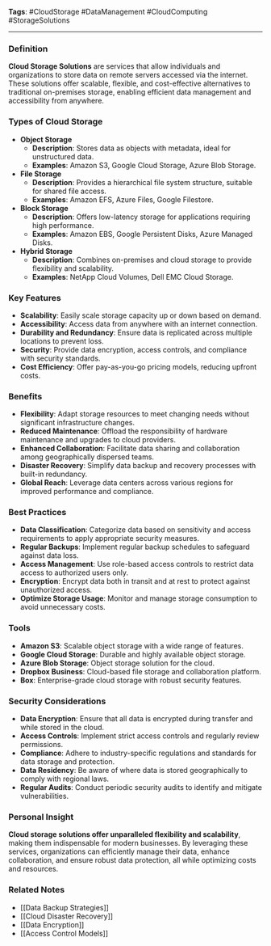 **Tags**: #CloudStorage #DataManagement #CloudComputing #StorageSolutions

---

### Definition

**Cloud Storage Solutions** are services that allow individuals and organizations to store data on remote servers accessed via the internet. These solutions offer scalable, flexible, and cost-effective alternatives to traditional on-premises storage, enabling efficient data management and accessibility from anywhere.

### Types of Cloud Storage

- **Object Storage**
    - **Description**: Stores data as objects with metadata, ideal for unstructured data.
    - **Examples**: Amazon S3, Google Cloud Storage, Azure Blob Storage.
- **File Storage**
    - **Description**: Provides a hierarchical file system structure, suitable for shared file access.
    - **Examples**: Amazon EFS, Azure Files, Google Filestore.
- **Block Storage**
    - **Description**: Offers low-latency storage for applications requiring high performance.
    - **Examples**: Amazon EBS, Google Persistent Disks, Azure Managed Disks.
- **Hybrid Storage**
    - **Description**: Combines on-premises and cloud storage to provide flexibility and scalability.
    - **Examples**: NetApp Cloud Volumes, Dell EMC Cloud Storage.

### Key Features

- **Scalability**: Easily scale storage capacity up or down based on demand.
- **Accessibility**: Access data from anywhere with an internet connection.
- **Durability and Redundancy**: Ensure data is replicated across multiple locations to prevent loss.
- **Security**: Provide data encryption, access controls, and compliance with security standards.
- **Cost Efficiency**: Offer pay-as-you-go pricing models, reducing upfront costs.

### Benefits

- **Flexibility**: Adapt storage resources to meet changing needs without significant infrastructure changes.
- **Reduced Maintenance**: Offload the responsibility of hardware maintenance and upgrades to cloud providers.
- **Enhanced Collaboration**: Facilitate data sharing and collaboration among geographically dispersed teams.
- **Disaster Recovery**: Simplify data backup and recovery processes with built-in redundancy.
- **Global Reach**: Leverage data centers across various regions for improved performance and compliance.

### Best Practices

- **Data Classification**: Categorize data based on sensitivity and access requirements to apply appropriate security measures.
- **Regular Backups**: Implement regular backup schedules to safeguard against data loss.
- **Access Management**: Use role-based access controls to restrict data access to authorized users only.
- **Encryption**: Encrypt data both in transit and at rest to protect against unauthorized access.
- **Optimize Storage Usage**: Monitor and manage storage consumption to avoid unnecessary costs.

### Tools

- **Amazon S3**: Scalable object storage with a wide range of features.
- **Google Cloud Storage**: Durable and highly available object storage.
- **Azure Blob Storage**: Object storage solution for the cloud.
- **Dropbox Business**: Cloud-based file storage and collaboration platform.
- **Box**: Enterprise-grade cloud storage with robust security features.

### Security Considerations

- **Data Encryption**: Ensure that all data is encrypted during transfer and while stored in the cloud.
- **Access Controls**: Implement strict access controls and regularly review permissions.
- **Compliance**: Adhere to industry-specific regulations and standards for data storage and protection.
- **Data Residency**: Be aware of where data is stored geographically to comply with regional laws.
- **Regular Audits**: Conduct periodic security audits to identify and mitigate vulnerabilities.

### Personal Insight

**Cloud storage solutions offer unparalleled flexibility and scalability**, making them indispensable for modern businesses. By leveraging these services, organizations can efficiently manage their data, enhance collaboration, and ensure robust data protection, all while optimizing costs and resources.

### Related Notes

- [[Data Backup Strategies]]
- [[Cloud Disaster Recovery]]
- [[Data Encryption]]
- [[Access Control Models]]
